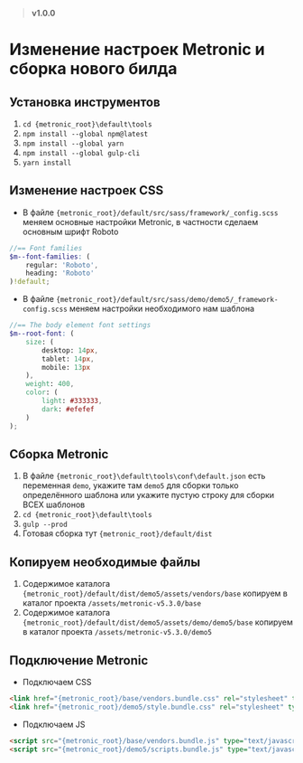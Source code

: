 > **v1.0.0**

# Изменение настроек Metronic и сборка нового билда

## Установка инструментов
1. `cd {metronic_root}\default\tools`
2. `npm install --global npm@latest`
3. `npm install --global yarn`
4. `npm install --global gulp-cli`
5. `yarn install`

## Изменение настроек CSS
- В файле `{metronic_root}/default/src/sass/framework/_config.scss` меняем основные настройки Metronic, в частности сделаем основным шрифт Roboto
```scss
//== Font families
$m--font-families: (
    regular: 'Roboto',
    heading: 'Roboto'
)!default;
```
- В файле `{metronic_root}/default/src/sass/demo/demo5/_framework-config.scss` меняем настройки необходимого нам шаблона
```scss
//== The body element font settings
$m--root-font: (
    size: (
        desktop: 14px,
        tablet: 14px,
        mobile: 13px
    ),
    weight: 400,
    color: (
        light: #333333,
        dark: #efefef
    )
);
```

## Сборка Metronic
1. В файле `{metronic_root}\default\tools\conf\default.json` есть переменная `demo`, укажите там `demo5` для сборки только определённого шаблона или укажите пустую строку для сборки ВСЕХ шаблонов
2. `cd {metronic_root}\default\tools`
3. `gulp --prod`
4. Готовая сборка тут `{metronic_root}/default/dist`

## Копируем необходимые файлы
1. Содержимое каталога `{metronic_root}/default/dist/demo5/assets/vendors/base` копируем в каталог проекта `/assets/metronic-v5.3.0/base`
2. Содержимое каталога `{metronic_root}/default/dist/demo5/assets/demo/demo5/base` копируем в каталог проекта `/assets/metronic-v5.3.0/demo5`

## Подключение Metronic
- Подключаем CSS
```html
<link href="{metronic_root}/base/vendors.bundle.css" rel="stylesheet" type="text/css">
<link href="{metronic_root}/demo5/style.bundle.css" rel="stylesheet" type="text/css">
```
- Подключаем JS
```html
<script src="{metronic_root}/base/vendors.bundle.js" type="text/javascript"></script>
<script src="{metronic_root}/demo5/scripts.bundle.js" type="text/javascript"></script>
```